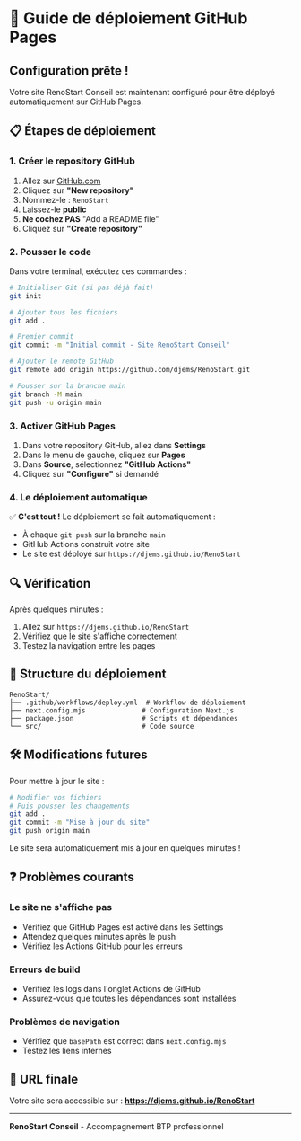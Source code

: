 # 🚀 Guide de déploiement GitHub Pages

## Configuration prête !

Votre site RenoStart Conseil est maintenant configuré pour être déployé automatiquement sur GitHub Pages.

## 📋 Étapes de déploiement

### 1. Créer le repository GitHub

1. Allez sur [GitHub.com](https://github.com)
2. Cliquez sur **"New repository"**
3. Nommez-le : `RenoStart`
4. Laissez-le **public**
5. **Ne cochez PAS** "Add a README file"
6. Cliquez sur **"Create repository"**

### 2. Pousser le code

Dans votre terminal, exécutez ces commandes :

```bash
# Initialiser Git (si pas déjà fait)
git init

# Ajouter tous les fichiers
git add .

# Premier commit
git commit -m "Initial commit - Site RenoStart Conseil"

# Ajouter le remote GitHub
git remote add origin https://github.com/djems/RenoStart.git

# Pousser sur la branche main
git branch -M main
git push -u origin main
```

### 3. Activer GitHub Pages

1. Dans votre repository GitHub, allez dans **Settings**
2. Dans le menu de gauche, cliquez sur **Pages**
3. Dans **Source**, sélectionnez **"GitHub Actions"**
4. Cliquez sur **"Configure"** si demandé

### 4. Le déploiement automatique

✅ **C'est tout !** Le déploiement se fait automatiquement :

- À chaque `git push` sur la branche `main`
- GitHub Actions construit votre site
- Le site est déployé sur `https://djems.github.io/RenoStart`

## 🔍 Vérification

Après quelques minutes :
1. Allez sur `https://djems.github.io/RenoStart`
2. Vérifiez que le site s'affiche correctement
3. Testez la navigation entre les pages

## 📁 Structure du déploiement

```
RenoStart/
├── .github/workflows/deploy.yml  # Workflow de déploiement
├── next.config.mjs              # Configuration Next.js
├── package.json                 # Scripts et dépendances
└── src/                         # Code source
```

## 🛠️ Modifications futures

Pour mettre à jour le site :
```bash
# Modifier vos fichiers
# Puis pousser les changements
git add .
git commit -m "Mise à jour du site"
git push origin main
```

Le site sera automatiquement mis à jour en quelques minutes !

## ❓ Problèmes courants

### Le site ne s'affiche pas
- Vérifiez que GitHub Pages est activé dans les Settings
- Attendez quelques minutes après le push
- Vérifiez les Actions GitHub pour les erreurs

### Erreurs de build
- Vérifiez les logs dans l'onglet Actions de GitHub
- Assurez-vous que toutes les dépendances sont installées

### Problèmes de navigation
- Vérifiez que `basePath` est correct dans `next.config.mjs`
- Testez les liens internes

## 🎯 URL finale

Votre site sera accessible sur :
**https://djems.github.io/RenoStart**

---

**RenoStart Conseil** - Accompagnement BTP professionnel

